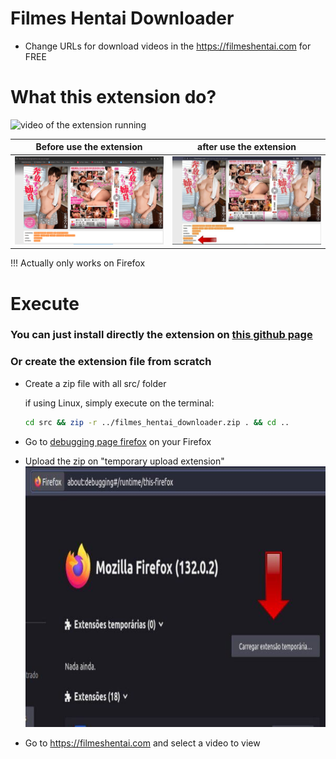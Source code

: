 # Filmes Hentai Downloader
* Change URLs for download videos in the https://filmeshentai.com for FREE

# What this extension do?
![video of the extension running](assets/example.gif)

| Before use the extension          | after use the extension            |
|-----------------------------------|------------------------------------|
| ![Antes](assets/before.png)       | ![Depois](assets/after.jpg)        |


!!! Actually only works on Firefox

# Execute

### You can just install directly the extension on [this github page](https://zack-evangelist.github.io/filmes-hentai-downloader/)

### Or create the extension file from scratch

- Create a zip file with all src/ folder

    if using Linux, simply execute on the terminal:
    ```bash
    cd src && zip -r ../filmes_hentai_downloader.zip . && cd ..
    ```
- Go to [debugging page firefox](about:debugging#/runtime/this-firefox) on your Firefox
- Upload the zip on "temporary upload extension"
    ![instalation of extension](assets/install.jpg)
- Go to https://filmeshentai.com and select a video to view

